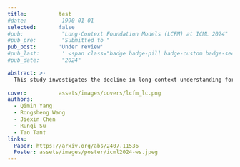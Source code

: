 ```yaml
---
title:          test
#date:           1990-01-01
selected:       false
#pub:            "Long-Context Foundation Models (LCFM) at ICML 2024"
#pub_pre:        "Submitted to "
pub_post:       'Under review'
#pub_last:       ' <span class="badge badge-pill badge-custom badge-secondary">Conference</span><span class="badge badge-pill badge-custom badge-warning">Poster</span>'
#pub_date:       "2024"

abstract: >-
  This study investigates the decline in long-context understanding for medical LLMs after domain-specific fine-tuning, conducting experiments to determine the best composition of general and medical training data to balance diagnostic knowledge with comprehensive reading abilities.
  
cover:          assets/images/covers/lcfm_lc.png
authors:
  - Qimin Yang
  - Rongsheng Wang
  - Jiexin Chen
  - Runqi Su
  - Tao Tan†
links:
  Paper: https://arxiv.org/abs/2407.11536
  Poster: assets/images/poster/icml2024-ws.jpeg
---
```

